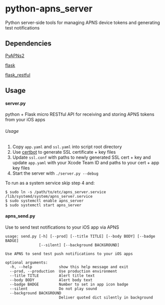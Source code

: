 # python-apns_server
Python server-side tools for managing APNS device tokens and generating test notifications

## Dependencies
[PyAPNs2](https://github.com/Pr0Ger/PyAPNs2)

[flask](https://pypi.org/project/Flask/)

[flask_restful](https://pypi.org/project/Flask-RESTful/)

## Usage
#### server.py
python + Flask micro RESTful API for receiving and storing APNS tokens from your iOS apps

###### Usage
1. Copy `app.yaml` and `ssl.yaml` into script root directory
2. Use [certbot](https://certbot.eff.org/) to generate SSL certificate + key files
3. Update `ssl.conf` with paths to newly generated SSL cert + key and update `app.yaml` with your Xcode Team ID and paths to your cert + app key files
4. Start the server with `./server.py --debug`

To run as a system service skip step 4 and:
```
$ sudo ln -s /path/to/etc/apns_server.service /lib/systemd/system/apns_server.service
$ sudo systemctl enable apns_server
$ sudo systemctl start apns_server
```

#### apns_send.py
Use to send test notifications to your iOS app via APNS
```
usage: send.py [-h] [--prod] [--title TITLE] [--body BODY] [--badge BADGE]
               [--silent] [--background BACKGROUND]

Use APNS to send test push notifications to your iOS apps

optional arguments:
  -h, --help            show this help message and exit
  --prod, --production  Use production environment
  --title TITLE         Alert title text
  --body BODY           Alert body text
  --badge BADGE         Number to set in app icon badge
  --silent              Do not play sound
  --background BACKGROUND
                        Deliver quoted dict silently in background
```
